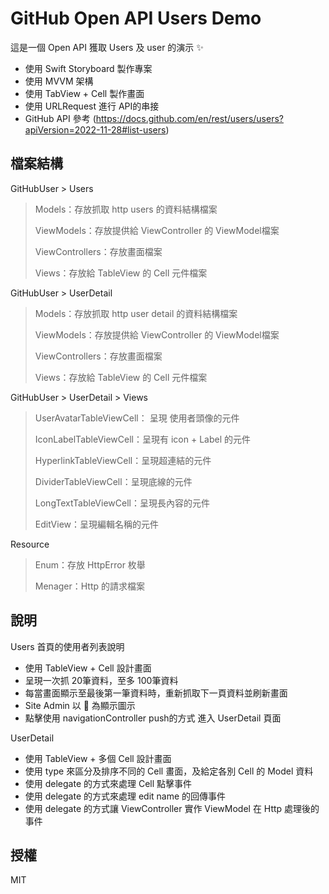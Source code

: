 # GitHub Open API Users Demo

這是一個 Open API 獲取 Users 及 user 的演示 ✨
- 使用 Swift Storyboard 製作專案
- 使用 MVVM 架構
- 使用 TabView + Cell 製作畫面
- 使用 URLRequest 進行 API的串接
- GitHub API 參考 (https://docs.github.com/en/rest/users/users?apiVersion=2022-11-28#list-users)

## 檔案結構
GitHubUser > Users
> Models：存放抓取 http users 的資料結構檔案
> 
> ViewModels：存放提供給 ViewController 的 ViewModel檔案
> 
> ViewControllers：存放畫面檔案
> 
> Views：存放給 TableView 的 Cell 元件檔案

GitHubUser > UserDetail
> Models：存放抓取 http user detail 的資料結構檔案
> 
> ViewModels：存放提供給 ViewController 的 ViewModel檔案
> 
> ViewControllers：存放畫面檔案
> 
> Views：存放給 TableView 的 Cell 元件檔案

GitHubUser > UserDetail > Views
> UserAvatarTableViewCell： 呈現 使用者頭像的元件
> 
> IconLabelTableViewCell：呈現有 icon + Label 的元件
> 
> HyperlinkTableViewCell：呈現超連結的元件
> 
> DividerTableViewCell：呈現底線的元件
> 
> LongTextTableViewCell：呈現長內容的元件
> 
> EditView：呈現編輯名稱的元件

Resource 
> Enum：存放 HttpError 枚舉
> 
> Menager：Http 的請求檔案

## 說明

Users 首頁的使用者列表說明
- 使用 TableView + Cell 設計畫面
- 呈現一次抓 20筆資料，至多 100筆資料
- 每當畫面顯示至最後第一筆資料時，重新抓取下一頁資料並刷新畫面
- Site Admin 以 🔰 為顯示圖示
- 點擊使用 navigationController push的方式 進入 UserDetail 頁面

UserDetail 
- 使用 TableView + 多個 Cell 設計畫面
- 使用 type 來區分及排序不同的 Cell 畫面，及給定各別 Cell 的 Model 資料
- 使用 delegate 的方式來處理 Cell 點擊事件
- 使用 delegate 的方式來處理 edit name 的回傳事件
- 使用 delegate 的方式讓 ViewController 實作 ViewModel 在 Http 處理後的事件

## 授權

MIT


